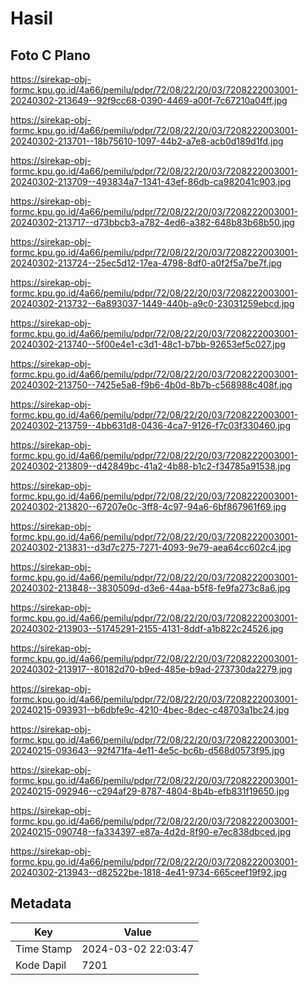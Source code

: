# Hasil

## Foto C Plano

https://sirekap-obj-formc.kpu.go.id/4a66/pemilu/pdpr/72/08/22/20/03/7208222003001-20240302-213649--92f9cc68-0390-4469-a00f-7c67210a04ff.jpg

https://sirekap-obj-formc.kpu.go.id/4a66/pemilu/pdpr/72/08/22/20/03/7208222003001-20240302-213701--18b75610-1097-44b2-a7e8-acb0d189d1fd.jpg

https://sirekap-obj-formc.kpu.go.id/4a66/pemilu/pdpr/72/08/22/20/03/7208222003001-20240302-213709--493834a7-1341-43ef-86db-ca982041c903.jpg

https://sirekap-obj-formc.kpu.go.id/4a66/pemilu/pdpr/72/08/22/20/03/7208222003001-20240302-213717--d73bbcb3-a782-4ed6-a382-648b83b68b50.jpg

https://sirekap-obj-formc.kpu.go.id/4a66/pemilu/pdpr/72/08/22/20/03/7208222003001-20240302-213724--25ec5d12-17ea-4798-8df0-a0f2f5a7be7f.jpg

https://sirekap-obj-formc.kpu.go.id/4a66/pemilu/pdpr/72/08/22/20/03/7208222003001-20240302-213732--6a893037-1449-440b-a9c0-23031259ebcd.jpg

https://sirekap-obj-formc.kpu.go.id/4a66/pemilu/pdpr/72/08/22/20/03/7208222003001-20240302-213740--5f00e4e1-c3d1-48c1-b7bb-92653ef5c027.jpg

https://sirekap-obj-formc.kpu.go.id/4a66/pemilu/pdpr/72/08/22/20/03/7208222003001-20240302-213750--7425e5a8-f9b6-4b0d-8b7b-c568988c408f.jpg

https://sirekap-obj-formc.kpu.go.id/4a66/pemilu/pdpr/72/08/22/20/03/7208222003001-20240302-213759--4bb631d8-0436-4ca7-9126-f7c03f330460.jpg

https://sirekap-obj-formc.kpu.go.id/4a66/pemilu/pdpr/72/08/22/20/03/7208222003001-20240302-213809--d42849bc-41a2-4b88-b1c2-f34785a91538.jpg

https://sirekap-obj-formc.kpu.go.id/4a66/pemilu/pdpr/72/08/22/20/03/7208222003001-20240302-213820--67207e0c-3ff8-4c97-94a6-6bf867961f69.jpg

https://sirekap-obj-formc.kpu.go.id/4a66/pemilu/pdpr/72/08/22/20/03/7208222003001-20240302-213831--d3d7c275-7271-4093-9e79-aea64cc602c4.jpg

https://sirekap-obj-formc.kpu.go.id/4a66/pemilu/pdpr/72/08/22/20/03/7208222003001-20240302-213848--3830509d-d3e6-44aa-b5f8-fe9fa273c8a6.jpg

https://sirekap-obj-formc.kpu.go.id/4a66/pemilu/pdpr/72/08/22/20/03/7208222003001-20240302-213903--51745291-2155-4131-8ddf-a1b822c24526.jpg

https://sirekap-obj-formc.kpu.go.id/4a66/pemilu/pdpr/72/08/22/20/03/7208222003001-20240302-213917--80182d70-b9ed-485e-b9ad-273730da2279.jpg

https://sirekap-obj-formc.kpu.go.id/4a66/pemilu/pdpr/72/08/22/20/03/7208222003001-20240215-093931--b6dbfe9c-4210-4bec-8dec-c48703a1bc24.jpg

https://sirekap-obj-formc.kpu.go.id/4a66/pemilu/pdpr/72/08/22/20/03/7208222003001-20240215-093643--92f471fa-4e11-4e5c-bc6b-d568d0573f95.jpg

https://sirekap-obj-formc.kpu.go.id/4a66/pemilu/pdpr/72/08/22/20/03/7208222003001-20240215-092946--c294af29-8787-4804-8b4b-efb831f19650.jpg

https://sirekap-obj-formc.kpu.go.id/4a66/pemilu/pdpr/72/08/22/20/03/7208222003001-20240215-090748--fa334397-e87a-4d2d-8f90-e7ec838dbced.jpg

https://sirekap-obj-formc.kpu.go.id/4a66/pemilu/pdpr/72/08/22/20/03/7208222003001-20240302-213943--d82522be-1818-4e41-9734-665ceef19f92.jpg


## Metadata

| Key        | Value               |
| ---------- | ------------------- |
| Time Stamp | 2024-03-02 22:03:47 |
| Kode Dapil | 7201                |



